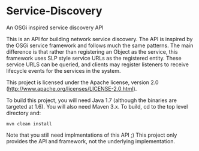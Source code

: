 Service-Discovery
=================

An OSGi inspired service discovery API

This is an API for building network service discovery.  The API is inspired by the OSGi service framework and follows much the same patterns.  The main difference is that rather than registering an Object as the service, this framework uses SLP style service URLs as the registered entity.  These service URLS can be queried, and clients may register listeners to receive lifecycle events for the services in the system.

This project is licensed under the Apache license, version 2.0 (http://www.apache.org/licenses/LICENSE-2.0.html).

To build this project, you will need Java 1.7 (although the binaries are targeted at 1.6).  You will also need Maven 3.x.  To build, cd to the top level directory and:

    mvn clean install

Note that you still need implmentations of this API ;)  This project only provides the API and framework, not the underlying implementation.
